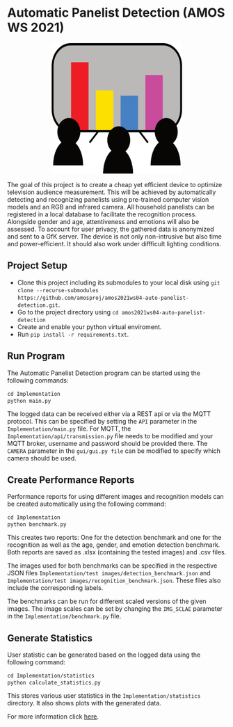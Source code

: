 # Automatic Panelist Detection (AMOS WS 2021)
 <!--- ![team_logo](/Deliverables/sprint-01-team-logo.png) ---> 
 <p align="center">
 <img src="/Deliverables/sprint-01-team-logo.png" width="300" height="300">
 </p>
The goal of this project is to create a cheap yet efficient device to optimize television audience measurement. This will be achieved by automatically detecting and recognizing panelists using pre-trained computer vision models and an RGB and infrared camera. All household panelists can be registered in a local database to facilitate the recognition process. Alongside gender and age, attentiveness and emotions will also be assessed. To account for user privacy, the gathered data is anonymized and sent to a GfK server. The device is not only non-intrusive but also time and power-efficient. It should also work under diffficult lighting conditions.

## Project Setup
- Clone this project including its submodules to your local disk using `git clone --recurse-submodules https://github.com/amosproj/amos2021ws04-auto-panelist-detection.git`.
- Go to the project directory using `cd amos2021ws04-auto-panelist-detection`
- Create and enable your python virtual enviroment.
- Run `pip install -r requirements.txt`.

## Run Program
The Automatic Panelist Detection program can be started using the following commands:

    cd Implementation
    python main.py

The logged data can be received either via a REST api or via the MQTT protocol. This can be specified by setting the `API` parameter in the `Implementation/main.py` file.
For MQTT, the `Implementation/api/transmission.py` file needs to be modified and your MQTT broker, username and password should be provided there.
The `CAMERA` parameter in the `gui/gui.py file` can be modified to specify which camera should be used.

## Create Performance Reports
Performance reports for using different images and recognition models can be created automatically using the following command:

    cd Implementation
    python benchmark.py

This creates two reports: One for the detection benchmark and one for the recognition as well as the age, gender, and emotion detection benchmark.
Both reports are saved as .xlsx (containing the tested images) and .csv files.

The images used for both benchmarks can be specified in the respective JSON files `Implementation/test images/detection_benchmark.json` and `Implementation/test images/recognition_benchmark.json`.
These files also include the corresponding labels.

The benchmarks can be run for different scaled versions of the given images. The image scales can be set by changing the `IMG_SCLAE` parameter in the `Implementation/benchmark.py` file.

## Generate Statistics
User statistic can be generated based on the logged data using the following command:

    cd Implementation/statistics
    python calculate_statistics.py

This stores various user statistics in the `Implementation/statistics` directory. It also shows plots with the generated data.

For more information click [here](https://www.youtube.com/watch?v=dQw4w9WgXcQ).
